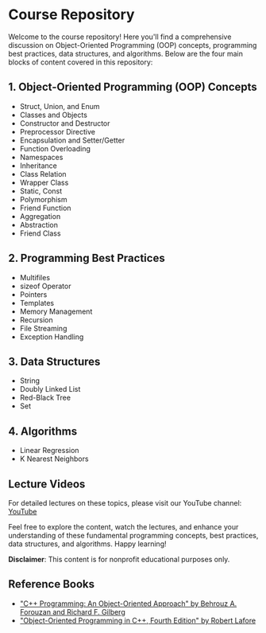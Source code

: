 # Course Repository

Welcome to the course repository! Here you'll find a comprehensive discussion on Object-Oriented Programming (OOP) concepts, programming best practices, data structures, and algorithms. Below are the four main blocks of content covered in this repository:

## 1. Object-Oriented Programming (OOP) Concepts
- Struct, Union, and Enum
- Classes and Objects
- Constructor and Destructor
- Preprocessor Directive
- Encapsulation and Setter/Getter
- Function Overloading
- Namespaces
- Inheritance
- Class Relation
- Wrapper Class
- Static, Const
- Polymorphism
- Friend Function
- Aggregation
- Abstraction
- Friend Class

## 2. Programming Best Practices
- Multifiles
- sizeof Operator
- Pointers
- Templates
- Memory Management
- Recursion
- File Streaming
- Exception Handling

## 3. Data Structures
- String
- Doubly Linked List
- Red-Black Tree
- Set

## 4. Algorithms
- Linear Regression
- K Nearest Neighbors

## Lecture Videos
For detailed lectures on these topics, please visit our YouTube channel: [YouTube](https://www.youtube.com/playlist?list=PLR_RicuGLyLeX9xwczz7XQQAl9BTLHfbN)

Feel free to explore the content, watch the lectures, and enhance your understanding of these fundamental programming concepts, best practices, data structures, and algorithms. Happy learning!

**Disclaimer**: This content is for nonprofit educational purposes only.

## Reference Books
- ["C++ Programming: An Object-Oriented Approach" by Behrouz A. Forouzan and Richard F. Gilberg](https://github.com/MHM-Rajpoot/The-C-plus-plus/blob/main/meta/books/C%2B%2B%20Programming%20An%20Object-Oriented%20Approach%20by%20Behrouz%20A.%20Forouzan%20and%20Richard%20F.%20Gilberg.pdf)
- ["Object-Oriented Programming in C++, Fourth Edition" by Robert Lafore](https://github.com/MHM-Rajpoot/The-C-plus-plus/blob/main/meta/books/Object-Oriented%20Programming%20in%20C%2B%2B%20Fourth%20Edition%20by%20Robert%20Lafore.pdf)

